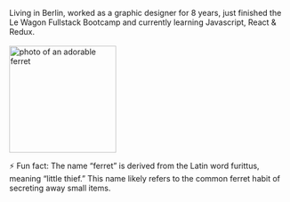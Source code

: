 Living in Berlin, worked as a graphic designer for 8 years, just finished the Le Wagon Fullstack Bootcamp and currently learning Javascript, React & Redux.
<br>
<br>
<img alt="photo of an adorable ferret" src="https://images-wixmp-ed30a86b8c4ca887773594c2.wixmp.com/f/968afb90-ac92-44de-a6d9-bbd220b7fa64/dbjfrco-b097c010-eacd-49a7-ab6e-41a72a53772e.png?token=eyJ0eXAiOiJKV1QiLCJhbGciOiJIUzI1NiJ9.eyJzdWIiOiJ1cm46YXBwOjdlMGQxODg5ODIyNjQzNzNhNWYwZDQxNWVhMGQyNmUwIiwiaXNzIjoidXJuOmFwcDo3ZTBkMTg4OTgyMjY0MzczYTVmMGQ0MTVlYTBkMjZlMCIsIm9iaiI6W1t7InBhdGgiOiJcL2ZcLzk2OGFmYjkwLWFjOTItNDRkZS1hNmQ5LWJiZDIyMGI3ZmE2NFwvZGJqZnJjby1iMDk3YzAxMC1lYWNkLTQ5YTctYWI2ZS00MWE3MmE1Mzc3MmUucG5nIn1dXSwiYXVkIjpbInVybjpzZXJ2aWNlOmZpbGUuZG93bmxvYWQiXX0.OKO4r4VHZMATbPxNUPZAk62M__hmLn0OIh0k6GYyPRE"  style="width:20vw;">





⚡ Fun fact: The name “ferret” is derived from the Latin word furittus, meaning “little thief.” This name likely refers to the common ferret habit of secreting away small items.

